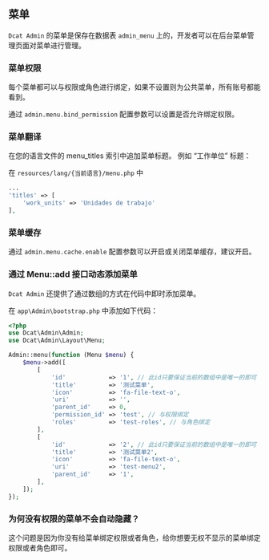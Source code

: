 ## 菜单

`Dcat Admin` 的菜单是保存在数据表 `admin_menu` 上的，开发者可以在后台菜单管理页面对菜单进行管理。

### 菜单权限

每个菜单都可以与权限或角色进行绑定，如果不设置则为公共菜单，所有账号都能看到。

通过 `admin.menu.bind_permission` 配置参数可以设置是否允许绑定权限。

### 菜单翻译

在您的语言文件的 menu\_titles 索引中追加菜单标题。 例如 “工作单位” 标题：

在 `resources/lang/{当前语言}/menu.php` 中

```php
...
'titles' => [
    'work_units' => 'Unidades de trabajo'
],
```

### 菜单缓存

通过 `admin.menu.cache.enable` 配置参数可以开启或关闭菜单缓存，建议开启。

### 通过 Menu::add 接口动态添加菜单

`Dcat Admin` 还提供了通过数组的方式在代码中即时添加菜单。

在 `app\Admin\bootstrap.php` 中添加如下代码：

```php
<?php
use Dcat\Admin\Admin;
use Dcat\Admin\Layout\Menu;

Admin::menu(function (Menu $menu) {
    $menu->add([
        [
            'id'            => '1', // 此id只要保证当前的数组中是唯一的即可
            'title'         => '测试菜单',
            'icon'          => 'fa-file-text-o',
            'uri'           => '',
            'parent_id'     => 0, 
            'permission_id' => 'test', // 与权限绑定
            'roles'         => 'test-roles', // 与角色绑定
        ],  
        [
            'id'            => '2', // 此id只要保证当前的数组中是唯一的即可
            'title'         => '测试菜单2',
            'icon'          => 'fa-file-text-o',
            'uri'           => 'test-menu2',
            'parent_id'     => '1', 
        ],  
    ]);
});
```

### 为何没有权限的菜单不会自动隐藏？

这个问题是因为你没有给菜单绑定权限或者角色，给你想要无权不显示的菜单绑定权限或者角色即可。